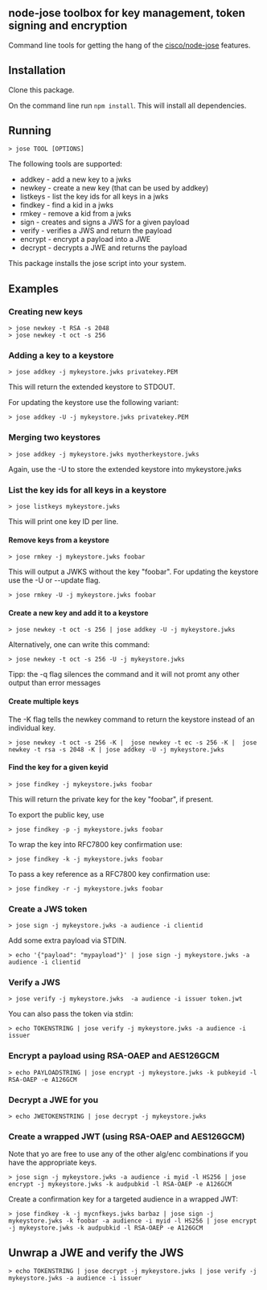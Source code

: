 ## node-jose toolbox for key management, token signing and encryption

Command line tools for getting the hang of the [cisco/node-jose](https://github.com/cisco/node-jose) features.

## Installation

Clone this package.

On the command line run ```npm install```. This will install all dependencies.

## Running

```
> jose TOOL [OPTIONS]
```

The following tools are supported:

 - addkey - add a new key to a jwks
 - newkey - create a new key (that can be used by addkey)
 - listkeys - list the key ids for all keys in a jwks
 - findkey - find a kid in a jwks
 - rmkey - remove a kid from a jwks
 - sign - creates and signs a JWS for a given payload
 - verify - verifies a JWS and return the payload
 - encrypt - encrypt a payload into a JWE
 - decrypt - decrypts a JWE and returns the payload

This package installs the jose script into your system.

## Examples

### Creating new keys

```
> jose newkey -t RSA -s 2048
> jose newkey -t oct -s 256
```

### Adding a key to a keystore

```
> jose addkey -j mykeystore.jwks privatekey.PEM
```

This will return the extended keystore to STDOUT.

For updating the keystore use the following variant:

```
> jose addkey -U -j mykeystore.jwks privatekey.PEM
```

### Merging two keystores

```
> jose addkey -j mykeystore.jwks myotherkeystore.jwks

```

Again, use the -U to store the extended keystore into mykeystore.jwks

### List the key ids for all keys in a keystore

```
> jose listkeys mykeystore.jwks
```

This will print one key ID per line.

#### Remove keys from a keystore

```
> jose rmkey -j mykeystore.jwks foobar
```

This will output a JWKS without the key "foobar". For updating the keystore use
the -U or --update flag.

```
> jose rmkey -U -j mykeystore.jwks foobar
```

#### Create a new key and add it to a keystore

```
> jose newkey -t oct -s 256 | jose addkey -U -j mykeystore.jwks
```

Alternatively, one can write this command:

```
> jose newkey -t oct -s 256 -U -j mykeystore.jwks
```

Tipp: the -q flag silences the command and it will not promt any other output
than error messages

#### Create multiple keys

The -K flag tells the newkey command to return the keystore instead of an
individual key.

```
> jose newkey -t oct -s 256 -K |  jose newkey -t ec -s 256 -K |  jose newkey -t rsa -s 2048 -K | jose addkey -U -j mykeystore.jwks
```

#### Find the key for a given keyid

```
> jose findkey -j mykeystore.jwks foobar
```

This will return the private key for the key "foobar", if present.

To export the public key, use

```
> jose findkey -p -j mykeystore.jwks foobar
```

To wrap the key into RFC7800 key confirmation use:

```
> jose findkey -k -j mykeystore.jwks foobar
```

To pass a key reference as a RFC7800 key confirmation use:

```
> jose findkey -r -j mykeystore.jwks foobar
```

### Create a JWS token

```
> jose sign -j mykeystore.jwks -a audience -i clientid
```

Add some extra payload via STDIN.

```
> echo '{"payload": "mypayload"}' | jose sign -j mykeystore.jwks -a audience -i clientid
```

### Verify a JWS

```
> jose verify -j mykeystore.jwks  -a audience -i issuer token.jwt
```

You can also pass the token via stdin:

```
> echo TOKENSTRING | jose verify -j mykeystore.jwks -a audience -i issuer
```

### Encrypt a payload using RSA-OAEP and AES126GCM

```
> echo PAYLOADSTRING | jose encrypt -j mykeystore.jwks -k pubkeyid -l RSA-OAEP -e A126GCM
```

### Decrypt a JWE for you

```
> echo JWETOKENSTRING | jose decrypt -j mykeystore.jwks
```

### Create a wrapped JWT (using RSA-OAEP and AES126GCM)

Note that yo are free to use any of the other alg/enc combinations if you have the appropriate keys.

```
> jose sign -j mykeystore.jwks -a audience -i myid -l HS256 | jose encrypt -j mykeystore.jwks -k audpubkid -l RSA-OAEP -e A126GCM
```

Create a confirmation key for a targeted audience in a wrapped JWT:

```
> jose findkey -k -j mycnfkeys.jwks barbaz | jose sign -j mykeystore.jwks -k foobar -a audience -i myid -l HS256 | jose encrypt -j mykeystore.jwks -k audpubkid -l RSA-OAEP -e A126GCM
```

## Unwrap a JWE and verify the JWS

```
> echo TOKENSTRING | jose decrypt -j mykeystore.jwks | jose verify -j mykeystore.jwks -a audience -i issuer
```
